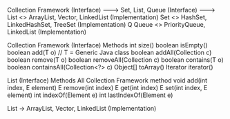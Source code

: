 
Collection Framework (Interface) ---> Set, List, Queue (Interface) --->
    List <> ArrayList, Vector, LinkedList (Implementation)
    Set <> HashSet, LinkedHashSet, TreeSet (Implementation)
Q   Queue <> PriorityQueue, LinkedList (Implementation)

Collection Framework (Interface) Methods
    int size()
    boolean isEmpty()
    boolean add(T o) // T = Generic Java class
    boolean addAll(Collection<?> c)
    boolean remove(T o)
    boolean removeAll(Collection<?> c)
    boolean contains(T o)
    boolean containsAll(Collection<?> c)
    Object[] toArray()
    Iterator<E> iterator()


List (Interface) Methods
    All Collection Framework method
    void add(int index, E element)
    E remove(int index)
    E get(int index)
    E set(int index, E element)
    int indexOf(Element e)
    int lastIndexOf(Element e)

List -> ArrayList, Vector, LinkedList (Implementation)
    

    
    